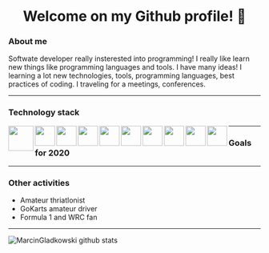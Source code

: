 # <center>Welcome on my Github profile! 👋</center>

### About me
Softwate developer really insterested into programming! I really like learn new things like programming languages and tools. I have many ideas!
I learning a lot new technologies, tools, programming languages, best practices of coding. I traveling for a meetings, conferences. 


---
### Technology stack
<img align="left" width="50" height="50"  src="https://github.com/konpa/devicon/blob/master/icons/php/php-plain.svg">  
<img align="left" width="40" height="40"  src="https://github.com/konpa/devicon/blob/master/icons/doctrine/doctrine-plain.svg">  
<img align="left" width="40" height="40"  src="https://github.com/konpa/devicon/blob/master/icons/nodejs/nodejs-plain.svg">  
<img align="left" width="40" height="40"  src="https://github.com/konpa/devicon/blob/master/icons/javascript/javascript-plain.svg">  
<img align="left" width="40" height="40"  src="https://github.com/konpa/devicon/blob/master/icons/angularjs/angularjs-plain.svg">  
<img align="left" width="40" height="40"  src="https://github.com/konpa/devicon/blob/master/icons/bootstrap/bootstrap-plain.svg">  
<img align="left" width="40" height="40"  src="https://github.com/konpa/devicon/blob/master/icons/css3/css3-plain.svg">  
<img align="left" width="40" height="40"  src="https://github.com/konpa/devicon/blob/master/icons/html5/html5-plain.svg">  
<img align="left" width="40" height="40"  src="https://github.com/konpa/devicon/blob/master/icons/docker/docker-plain.svg">  
<img align="left" width="40" height="40"  src="https://github.com/konpa/devicon/blob/master/icons/linux/linux-plain.svg">  



---
### Goals for 2020
---
### Other activities
* Amateur thriatlonist
* GoKarts amateur driver
* Formula 1 and WRC fan
---
![MarcinGladkowski github stats](https://github-readme-stats.vercel.app/api?username=MarcinGladkowski&show_icons=true&hide_border=true)
